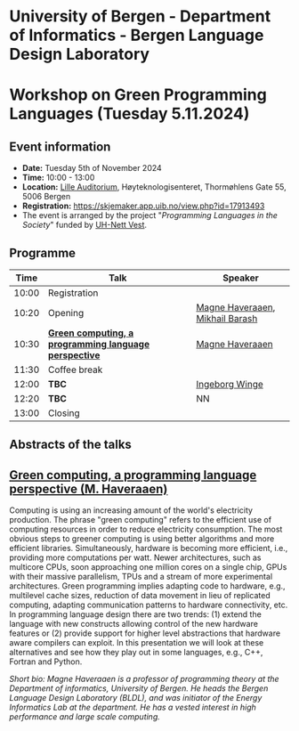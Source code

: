 # University of Bergen - Department of Informatics - Bergen Language Design Laboratory
# Workshop on Green Programming Languages (Tuesday 5.11.2024)

## Event information

- **Date:** Tuesday 5th of November 2024
- **Time:** 10:00 - 13:00
- **Location:** [Lille Auditorium](https://rom.app.uib.no/romInfo/q.php/351/208N2), Høyteknologisenteret, Thormøhlens Gate 55, 5006 Bergen
- **Registration:** https://skjemaker.app.uib.no/view.php?id=17913493
- The event is arranged by the project "_Programming Languages in the Society_" funded by [UH-Nett Vest](https://uhnettvest.no/).

## Programme

|Time|Talk|Speaker|
|----|----|-------|
|10:00|Registration||
|10:20|Opening|[Magne Haveraaen](https://www4.uib.no/finn-ansatte/Magne.Haveraaen), [Mikhail Barash](https://www4.uib.no/en/find-employees/Mikhail.Barash)|
|10:30|[**Green computing, a programming language perspective**](#green-computing-a-programming-language-perspective-m-haveraaen)|[Magne Haveraaen](https://www4.uib.no/finn-ansatte/Magne.Haveraaen)|
|11:30|Coffee break||
|12:00|**TBC**|[Ingeborg Winge](https://www4.uib.no/en/find-employees/Ingeborg.Winge)|
|12:20|**TBC**|NN|
|13:00|Closing||


## Abstracts of the talks

## [Green computing, a programming language perspective (M. Haveraaen)](#magne-haveraaen)

Computing is using an increasing amount of the world's electricity production. The phrase "green computing"
refers to the efficient use of computing resources in order to reduce electricity consumption.
The most obvious steps to greener computing is using better algorithms and more efficient libraries. Simultaneously,
hardware is becoming more efficient, i.e., providing more computations per watt. Newer architectures, such as multicore CPUs,
soon approaching one million cores on a single chip, GPUs with their massive parallelism, TPUs and a stream of more experimental
architectures. Green programming implies adapting code to hardware, e.g., multilevel cache sizes, reduction of data movement in lieu of
replicated computing, adapting communication patterns to hardware connectivity, etc. In programming language design there are two trends:
(1) extend the language with new constructs allowing control of the new hardware features or (2) provide support for higher level abstractions
that hardware aware compilers can exploit. In this presentation we will look at these alternatives and see how they play out in some languages,
e.g., C++, Fortran and Python.

_Short bio:_
_Magne Haveraaen is a professor of programming theory at the Department of informatics, University of Bergen.
He heads the Bergen Language Design Laboratory (BLDL), and was initiator of the Energy Informatics Lab at the department.
He has a vested interest in high performance and large scale computing._
